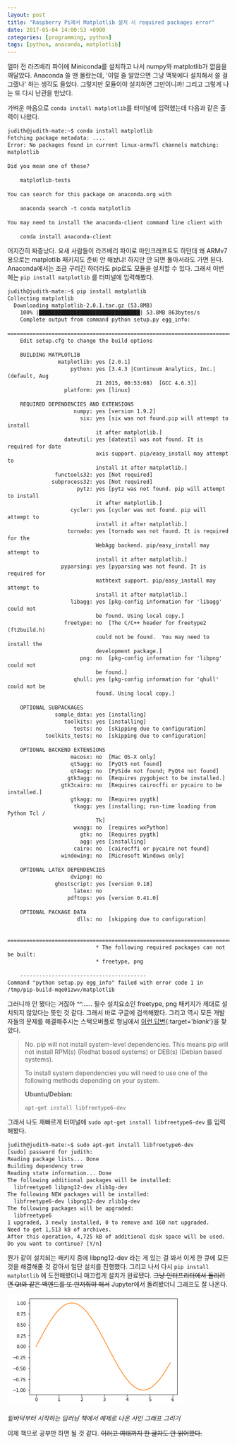 ```yaml
---
layout: post
title: "Raspberry Pi에서 Matplotlib 설치 시 required packages error"
date: 2017-05-04 14:00:53 +0900
categories: [programming, python]
tags: [python, anaconda, matplotlib]
---
```


얼마 전 라즈베리 파이에 Miniconda를 설치하고 나서 numpy와 matplotlib가 없음을 깨달았다. Anaconda 쓸 땐 몰랐는데, '이럴 줄 알았으면 그냥 맥북에다 설치해서 쓸 걸 그랬나' 하는 생각도 들었다. 그렇지만 모듈이야 설치하면 그만이니까! 그리고 그렇게 나는 또 다시 난관을 만났다.

가벼운 마음으로 `conda install matplotlib`를 터미널에 입력했는데 다음과 같은 출력이 나왔다.

```
judith@judith-mate:~$ conda install matplotlib
Fetching package metadata: ....
Error: No packages found in current linux-armv7l channels matching: matplotlib

Did you mean one of these?

    matplotlib-tests

You can search for this package on anaconda.org with

    anaconda search -t conda matplotlib

You may need to install the anaconda-client command line client with

    conda install anaconda-client
```

어지간히 짜증났다. 요새 사람들이 라즈베리 파이로 마인크래프트도 하던데 왜 ARMv7용으로는 matplotlib 패키지도 준비 안 해놨냐! 하지만 안 되면 돌아서라도 가면 된다. Anaconda에서는 조금 구리긴 하더라도 pip로도 모듈을 설치할 수 있다. 그래서 이번에는 `pip install matplotlib` 를 터미널에 입력해봤다.

```
judith@judith-mate:~$ pip install matplotlib
Collecting matplotlib
  Downloading matplotlib-2.0.1.tar.gz (53.8MB)
    100% |████████████████████████████████| 53.8MB 863bytes/s
    Complete output from command python setup.py egg_info:
    ============================================================================
    Edit setup.cfg to change the build options

    BUILDING MATPLOTLIB
                matplotlib: yes [2.0.1]
                    python: yes [3.4.3 |Continuum Analytics, Inc.| (default, Aug
                            21 2015, 00:53:08)  [GCC 4.6.3]]
                  platform: yes [linux]

    REQUIRED DEPENDENCIES AND EXTENSIONS
                     numpy: yes [version 1.9.2]
                       six: yes [six was not found.pip will attempt to install
                            it after matplotlib.]
                  dateutil: yes [dateutil was not found. It is required for date
                            axis support. pip/easy_install may attempt to
                            install it after matplotlib.]
               functools32: yes [Not required]
              subprocess32: yes [Not required]
                      pytz: yes [pytz was not found. pip will attempt to install
                            it after matplotlib.]
                    cycler: yes [cycler was not found. pip will attempt to
                            install it after matplotlib.]
                   tornado: yes [tornado was not found. It is required for the
                            WebAgg backend. pip/easy_install may attempt to
                            install it after matplotlib.]
                 pyparsing: yes [pyparsing was not found. It is required for
                            mathtext support. pip/easy_install may attempt to
                            install it after matplotlib.]
                    libagg: yes [pkg-config information for 'libagg' could not
                            be found. Using local copy.]
                  freetype: no  [The C/C++ header for freetype2 (ft2build.h)
                            could not be found.  You may need to install the
                            development package.]
                       png: no  [pkg-config information for 'libpng' could not
                            be found.]
                     qhull: yes [pkg-config information for 'qhull' could not be
                            found. Using local copy.]

    OPTIONAL SUBPACKAGES
               sample_data: yes [installing]
                  toolkits: yes [installing]
                     tests: no  [skipping due to configuration]
            toolkits_tests: no  [skipping due to configuration]

    OPTIONAL BACKEND EXTENSIONS
                    macosx: no  [Mac OS-X only]
                    qt5agg: no  [PyQt5 not found]
                    qt4agg: no  [PySide not found; PyQt4 not found]
                   gtk3agg: no  [Requires pygobject to be installed.]
                 gtk3cairo: no  [Requires cairocffi or pycairo to be installed.]
                    gtkagg: no  [Requires pygtk]
                     tkagg: yes [installing; run-time loading from Python Tcl /
                            Tk]
                     wxagg: no  [requires wxPython]
                       gtk: no  [Requires pygtk]
                       agg: yes [installing]
                     cairo: no  [cairocffi or pycairo not found]
                 windowing: no  [Microsoft Windows only]

    OPTIONAL LATEX DEPENDENCIES
                    dvipng: no
               ghostscript: yes [version 9.18]
                     latex: no
                   pdftops: yes [version 0.41.0]

    OPTIONAL PACKAGE DATA
                      dlls: no  [skipping due to configuration]

    ============================================================================
                            * The following required packages can not be built:
                            * freetype, png

    ----------------------------------------
Command "python setup.py egg_info" failed with error code 1 in /tmp/pip-build-mqe01zwv/matplotlib
```

그러니까 안 됐다는 거잖아 ^^...... 필수 설치요소인 freetype, png 패키지가 제대로 설치되지 않았다는 뜻인 것 같다. 그래서 바로 구글에 검색해봤다. 그리고 역시 모든 개발자들의 문제를 해결해주시는 스택오버플로 형님에서 [이런 답변](http://stackoverflow.com/a/20533455){:target='_blank_'}을 찾았다.


> No. pip will not install system-level dependencies. This means pip will not install RPM(s) (Redhat based systems) or DEB(s) (Debian based systems).
>
> To install system dependencies you will need to use one of the following methods depending on your system.
>
> __Ubuntu/Debian:__
>
> ```
> apt-get install libfreetype6-dev
> ```

그래서 나도 재빠르게 터미널에 `sudo apt-get install libfreetype6-dev` 를 입력해봤다.

```
judith@judith-mate:~$ sudo apt-get install libfreetype6-dev
[sudo] password for judith:
Reading package lists... Done
Building dependency tree       
Reading state information... Done
The following additional packages will be installed:
  libfreetype6 libpng12-dev zlib1g-dev
The following NEW packages will be installed:
  libfreetype6-dev libpng12-dev zlib1g-dev
The following packages will be upgraded:
  libfreetype6
1 upgraded, 3 newly installed, 0 to remove and 160 not upgraded.
Need to get 1,513 kB of archives.
After this operation, 4,725 kB of additional disk space will be used.
Do you want to continue? [Y/n]
```

뭔가 같이 설치되는 패키지 중에 libpng12-dev 라는 게 있는 걸 봐서 이게 한 큐에 모든 것을 해결해줄 것 같아서 일단 설치를 진행했다. 그리고 나서 다시 `pip install matplotlib` 에 도전해봤더니 매끄럽게 설치가 완료됐다. ~~그냥 인터프리터에서 돌리려면 Qt와 같은 백엔드를 또 만져줘야 해서~~ Jupyter에서 돌려봤더니 그래프도 잘 나온다.

![Sin Graph](/media/images/2017-05-04-01.png)

_밑바닥부터 시작하는 딥러닝 책에서 예제로 나온 사인 그래프 그리기_

이제 책으로 공부만 하면 될 것 같다. ~~이러고 여태까지 한 글자도 안 읽어봤다.~~
